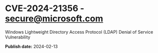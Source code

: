 # CVE-2024-21356 - secure@microsoft.com

Windows Lightweight Directory Access Protocol (LDAP) Denial of Service Vulnerability

**Publish date:** 2024-02-13
